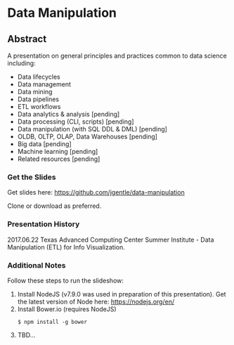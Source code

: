 # Data Manipulation

## Abstract

A presentation on general principles and practices common to data science including:

* Data lifecycles
* Data management
* Data mining
* Data pipelines
* ETL workflows
* Data analytics & analysis  [pending]
* Data processing (CLI, scripts)  [pending]
* Data manipulation (with SQL DDL & DML)  [pending]
* OLDB, OLTP, OLAP, Data Warehouses  [pending]
* Big data  [pending]
* Machine learning  [pending]
* Related resources  [pending]


### Get the Slides

Get slides here: https://github.com/jgentle/data-manipulation

Clone or download as preferred.

### Presentation History

2017.06.22 Texas Advanced Computing Center Summer Institute - Data Manipulation (ETL) for Info Visualization.

### Additional Notes

Follow these steps to run the slideshow:

1) Install NodeJS (v7.9.0 was used in preparation of this presentation).
    Get the latest version of Node here: https://nodejs.org/en/
1) Install Bower.io (requires NodeJS)
    ```
    $ npm install -g bower
    ```
1) TBD...
